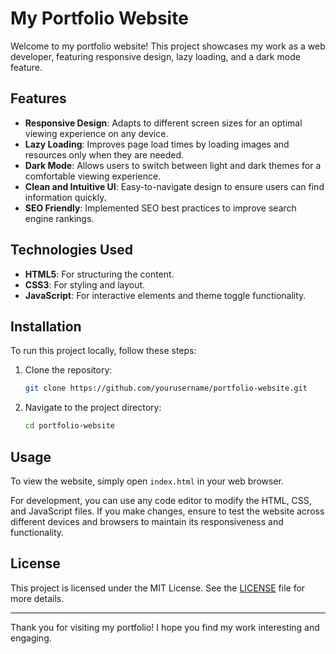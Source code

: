 # My Portfolio Website

Welcome to my portfolio website! This project showcases my work as a web developer, featuring responsive design, lazy loading, and a dark mode feature.

## Features

- **Responsive Design**: Adapts to different screen sizes for an optimal viewing experience on any device.
- **Lazy Loading**: Improves page load times by loading images and resources only when they are needed.
- **Dark Mode**: Allows users to switch between light and dark themes for a comfortable viewing experience.
- **Clean and Intuitive UI**: Easy-to-navigate design to ensure users can find information quickly.
- **SEO Friendly**: Implemented SEO best practices to improve search engine rankings.

## Technologies Used

- **HTML5**: For structuring the content.
- **CSS3**: For styling and layout.
- **JavaScript**: For interactive elements and theme toggle functionality.

## Installation

To run this project locally, follow these steps:

1. Clone the repository:
    ```bash
    git clone https://github.com/yourusername/portfolio-website.git
    ```
2. Navigate to the project directory:
    ```bash
    cd portfolio-website
    ```

## Usage

To view the website, simply open `index.html` in your web browser.

For development, you can use any code editor to modify the HTML, CSS, and JavaScript files. If you make changes, ensure to test the website across different devices and browsers to maintain its responsiveness and functionality.

## License

This project is licensed under the MIT License. See the [LICENSE](LICENSE) file for more details.

---

Thank you for visiting my portfolio! I hope you find my work interesting and engaging.
